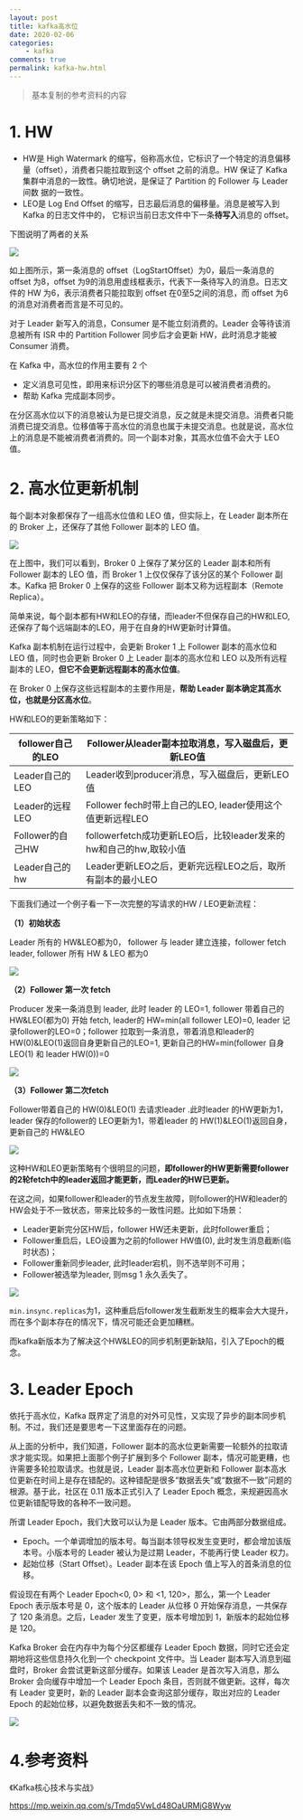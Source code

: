 ```yaml
---
layout: post
title: kafka高水位
date: 2020-02-06
categories:
    - kafka
comments: true
permalink: kafka-hw.html
---
```


> 基本复制的参考资料的内容

# 1. HW

- HW是 High Watermark 的缩写，俗称高水位，它标识了一个特定的消息偏移量（offset），消费者只能拉取到这个 offset 之前的消息。HW 保证了 Kafka 集群中消息的一致性。确切地说，是保证了 Partition 的 Follower 与 Leader 间数 据的一致性。
- LEO是 Log End Offset 的缩写，日志最后消息的偏移量。消息是被写入到 Kafka 的日志文件中的， 它标识当前日志文件中下一条**待写入**消息的 offset。


下图说明了两者的关系

![](/assets/images/posts/kafka/kafka-3.png)

如上图所示，第一条消息的 offset（LogStartOffset）为0，最后一条消息的 offset 为8，offset  为9的消息用虚线框表示，代表下一条待写入的消息。日志文件的 HW 为6，表示消费者只能拉取到 offset 在0至5之间的消息，而 offset 为6的消息对消费者而言是不可见的。

对于 Leader 新写入的消息，Consumer 是不能立刻消费的。Leader 会等待该消息被所有 ISR 中的 Partition Follower 同步后才会更新 HW，此时消息才能被 Consumer 消费。


在 Kafka 中，高水位的作用主要有 2 个

- 定义消息可见性，即用来标识分区下的哪些消息是可以被消费者消费的。
- 帮助 Kafka 完成副本同步。

在分区高水位以下的消息被认为是已提交消息，反之就是未提交消息。消费者只能消费已提交消息。位移值等于高水位的消息也属于未提交消息。也就是说，高水位上的消息是不能被消费者消费的。同一个副本对象，其高水位值不会大于 LEO 值。

# 2. 高水位更新机制

每个副本对象都保存了一组高水位值和 LEO 值，但实际上，在 Leader 副本所在的 Broker 上，还保存了其他 Follower 副本的 LEO 值。

![](/assets/images/posts/kafka-hw/kafka-hw-2.png)

在上图中，我们可以看到，Broker 0 上保存了某分区的 Leader 副本和所有 Follower 副本的 LEO 值，而 Broker 1 上仅仅保存了该分区的某个 Follower 副本。Kafka 把 Broker 0 上保存的这些 Follower 副本又称为远程副本（Remote Replica）。

简单来说，每个副本都有HW和LEO的存储，而leader不但保存自己的HW和LEO, 还保存了每个远端副本的LEO，用于在自身的HW更新时计算值。

Kafka 副本机制在运行过程中，会更新 Broker 1 上 Follower 副本的高水位和 LEO 值，同时也会更新 Broker 0 上 Leader 副本的高水位和 LEO 以及所有远程副本的 LEO，**但它不会更新远程副本的高水位值**。

在 Broker 0 上保存这些远程副本的主要作用是，**帮助 Leader 副本确定其高水位，也就是分区高水位**。

HW和LEO的更新策略如下：

| follower自己的LEO | Follower从leader副本拉取消息，写入磁盘后，更新LEO值          |
| ----------------- | ------------------------------------------------------------ |
| Leader自己的LEO   | Leader收到producer消息，写入磁盘后，更新LEO值                |
| Leader的远程LEO   | Follower fech时带上自己的LEO, leader使用这个值更新远程LEO    |
| Follower的自己HW  | followerfetch成功更新LEO后，比较leader发来的hw和自己的hw,取较小值 |
| Leader自己的hw    | Leader更新LEO之后，更新完远程LEO之后，取所有副本的最小LEO    |

下面我们通过一个例子看一下一次完整的写请求的HW / LEO更新流程：

**（1）初始状态** 

Leader 所有的 HW&LEO都为0， follower 与 leader 建立连接，follower fetch leader, follower 所有 HW & LEO 都为0

![](/assets/images/posts/kafka-hw/kafka-hw-16.png)

**（2）Follower 第一次 fetch**

Producer 发来一条消息到 leader, 此时 leader 的 LEO=1, follower 带着自己的 HW&LEO(都为0) 开始  fetch, leader的 HW=min(all follower LEO)=0, leader  记录follower的LEO=0；follower 拉取到一条消息，带着消息和leader的  HW(0)&LEO(1)返回自身更新自己的LEO=1,  更新自己的HW=min(follower 自身 LEO(1) 和 leader HW(0))=0

![](/assets/images/posts/kafka-hw/kafka-hw-17.png)

**（3）Follower 第二次fetch**

Follower带着自己的 HW(0)&LEO(1) 去请求leader .此时leader 的HW更新为1，leader 保存的follower的  LEO更新为1，带着leader 的 HW(1)&LEO(1)返回自身，更新自己的 HW&LEO

![](/assets/images/posts/kafka-hw/kafka-hw-18.png)

这种HW和LEO更新策略有个很明显的问题，**即follower的HW更新需要follower的2轮fetch中的leader返回才能更新，而Leader的HW已更新。**

在这之间，如果follower和leader的节点发生故障，则follower的HW和leader的HW会处于不一致状态，带来比较多的一致性问题。比如如下场景：

- Leader更新完分区HW后，follower HW还未更新，此时follower重启；
- Follower重启后，LEO设置为之前的follower HW值(0), 此时发生消息截断(临时状态)；
- Follower重新同步leader, 此时leader宕机，则不选举则不可用；
- Follower被选举为leader, 则msg 1 永久丢失了。

![](/assets/images/posts/kafka-hw/kafka-hw-19.png)

`min.insync.replicas`为1，这种重启后follower发生截断发生的概率会大大提升， 而在多个副本存在的情况下，情况可能还会更加糟糕。

而kafka新版本为了解决这个HW&LEO的同步机制更新缺陷，引入了Epoch的概念。

# 3. Leader Epoch

依托于高水位，Kafka 既界定了消息的对外可见性，又实现了异步的副本同步机制。不过，我们还是要思考一下这里面存在的问题。

从上面的分析中，我们知道，Follower 副本的高水位更新需要一轮额外的拉取请求才能实现。如果把上面那个例子扩展到多个 Follower 副本，情况可能更糟，也许需要多轮拉取请求。也就是说，Leader 副本高水位更新和 Follower 副本高水位更新在时间上是存在错配的。这种错配是很多“数据丢失”或“数据不一致”问题的根源。基于此，社区在 0.11 版本正式引入了 Leader Epoch 概念，来规避因高水位更新错配导致的各种不一致问题。

所谓 Leader Epoch，我们大致可以认为是 Leader 版本。它由两部分数据组成。

- Epoch。一个单调增加的版本号。每当副本领导权发生变更时，都会增加该版本号。小版本号的 Leader 被认为是过期 Leader，不能再行使 Leader 权力。
- 起始位移（Start Offset）。Leader 副本在该 Epoch 值上写入的首条消息的位移。

假设现在有两个 Leader Epoch<0, 0> 和 <1, 120>，那么，第一个 Leader Epoch 表示版本号是 0，这个版本的 Leader 从位移 0 开始保存消息，一共保存了 120 条消息。之后，Leader 发生了变更，版本号增加到 1，新版本的起始位移是 120。

Kafka Broker 会在内存中为每个分区都缓存 Leader Epoch 数据，同时它还会定期地将这些信息持久化到一个 checkpoint 文件中。当 Leader 副本写入消息到磁盘时，Broker 会尝试更新这部分缓存。如果该 Leader 是首次写入消息，那么 Broker 会向缓存中增加一个 Leader Epoch 条目，否则就不做更新。这样，每次有 Leader 变更时，新的 Leader 副本会查询这部分缓存，取出对应的 Leader Epoch 的起始位移，以避免数据丢失和不一致的情况。

![](/assets/images/posts/kafka-hw/kafka-hw-20.png)

# 4.参考资料

《Kafka核心技术与实战》

https://mp.weixin.qq.com/s/Tmdq5VwLd48OaURMjG8Wyw